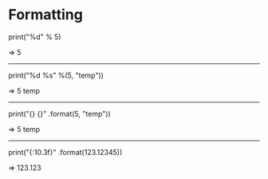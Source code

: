 Formatting
===========

print("%d" % 5)

=> 5
***

print("%d %s" %(5, "temp"))

=> 5 temp
***
print("{} {}" .format(5, "temp"))

=> 5 temp
***
print("{:10.3f}" .format(123.12345))

=> 123.123
